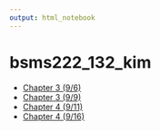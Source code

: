 ```yaml
---
output: html_notebook
---
```


# bsms222_132_kim

* [Chapter 3 (9/6)](rbasic_20190906_132_kim.nb.html)
* [Chapter 3 (9/9)](rbasic_20190909_132_kim.nb.html)
* [Chapter 4 (9/11)](programmingbasics_20190911_132_kim.nb.html)
* [Chapter 4 (9/16)](programmingbasics_20190916_132_kim.nb.html)

